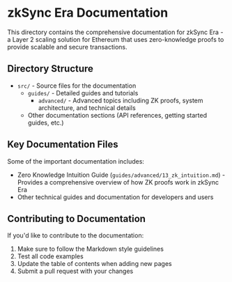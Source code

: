 # zkSync Era Documentation

This directory contains the comprehensive documentation for zkSync Era - a Layer 2 scaling solution for Ethereum that uses zero-knowledge proofs to provide scalable and secure transactions.

## Directory Structure

- `src/` - Source files for the documentation
  - `guides/` - Detailed guides and tutorials
    - `advanced/` - Advanced topics including ZK proofs, system architecture, and technical details
  - Other documentation sections (API references, getting started guides, etc.)
 
## Key Documentation Files

Some of the important documentation includes:
- Zero Knowledge Intuition Guide (`guides/advanced/13_zk_intuition.md`) - Provides a comprehensive overview of how ZK proofs work in zkSync Era
- Other technical guides and documentation for developers and users

## Contributing to Documentation

If you'd like to contribute to the documentation:
1. Make sure to follow the Markdown style guidelines
2. Test all code examples
3. Update the table of contents when adding new pages
4. Submit a pull request with your changes
